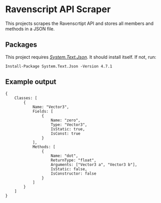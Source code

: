 # Ravenscript API Scraper

This projects scrapes the Ravenscrtipt API and stores all members and methods in a JSON file.

## Packages

This project requires [_System.Text.Json_](https://www.nuget.org/packages/System.Text.Json). It should install itself. If not, run:

	Install-Package System.Text.Json -Version 4.7.1

## Example output

	{
		Classes: [
			{
				Name: "Vector3",
				Fields: [
					{
						Name: "zero",
						Type: "Vector3",
						IsStatic: true,
						IsConst: true
					}
				],
				Methods: [
					{
						Name: "dot",
						ReturnType: "float",
						Arguments: ["Vector3 a", "Vector3 b"],
						IsStatic: false,
						IsConstructor: false
					}
				]
			}
		]
	}

